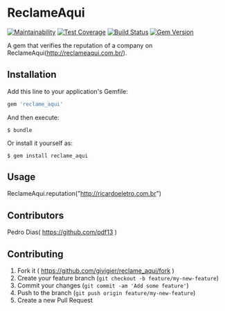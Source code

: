 # ReclameAqui
[![Maintainability](https://api.codeclimate.com/v1/badges/904a87ab1f1cc1496f63/maintainability)](https://codeclimate.com/github/givigier/reclame_aqui/maintainability)
[![Test Coverage](https://api.codeclimate.com/v1/badges/904a87ab1f1cc1496f63/test_coverage)](https://codeclimate.com/github/givigier/reclame_aqui/test_coverage)
[![Build Status](https://travis-ci.com/givigier/reclame_aqui.svg?branch=master)](https://travis-ci.com/givigier/reclame_aqui)
[![Gem Version](https://badge.fury.io/rb/reclame_aqui.svg)](https://badge.fury.io/rb/reclame_aqui)

A gem that verifies the reputation of a company on ReclameAqui(http://reclameaqui.com.br/).

## Installation

Add this line to your application's Gemfile:

```ruby
gem 'reclame_aqui'
```

And then execute:

    $ bundle

Or install it yourself as:

    $ gem install reclame_aqui

## Usage

ReclameAqui.reputation("http://ricardoeletro.com.br")

## Contributors
Pedro Dias( https://github.com/pdf13 )

## Contributing

1. Fork it ( https://github.com/givigier/reclame_aqui/fork )
2. Create your feature branch (`git checkout -b feature/my-new-feature`)
3. Commit your changes (`git commit -am 'Add some feature'`)
4. Push to the branch (`git push origin feature/my-new-feature`)
5. Create a new Pull Request
